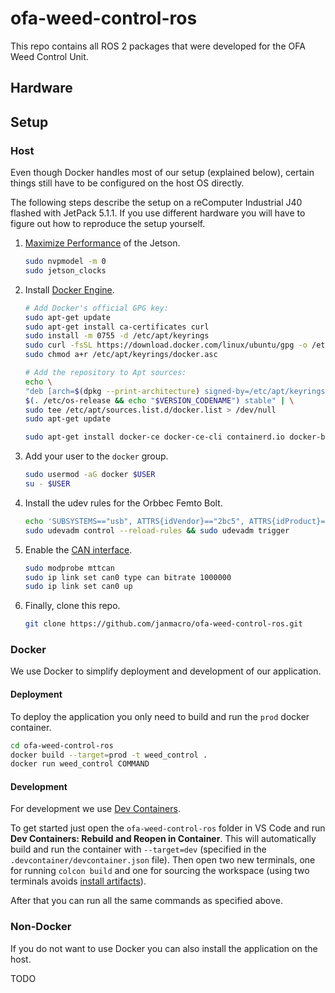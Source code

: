 # ofa-weed-control-ros
This repo contains all ROS 2 packages that were developed for the OFA Weed Control Unit.

<!-- TODO: detailed explanation, some images -->

## Hardware
<!-- TODO: describe hardware and wiring -->

## Setup
### Host
Even though Docker handles most of our setup (explained below), certain things still have to be configured on the host OS directly.

The following steps describe the setup on a reComputer Industrial J40 flashed with JetPack 5.1.1. If you use different hardware you will have to figure out how to reproduce the setup yourself.

1. [Maximize Performance](https://wiki.seeedstudio.com/reComputer_Industrial_J40_J30_Hardware_Interfaces_Usage/#max-performance-on-recomputer-industrial) of the Jetson.
    ```bash
    sudo nvpmodel -m 0
    sudo jetson_clocks
    ```
2. Install [Docker Engine](https://docs.docker.com/engine/install/ubuntu/#install-using-the-repository).
    ```bash
    # Add Docker's official GPG key:
    sudo apt-get update
    sudo apt-get install ca-certificates curl
    sudo install -m 0755 -d /etc/apt/keyrings
    sudo curl -fsSL https://download.docker.com/linux/ubuntu/gpg -o /etc/apt/keyrings/docker.asc
    sudo chmod a+r /etc/apt/keyrings/docker.asc

    # Add the repository to Apt sources:
    echo \
    "deb [arch=$(dpkg --print-architecture) signed-by=/etc/apt/keyrings/docker.asc] https://download.docker.com/linux/ubuntu \
    $(. /etc/os-release && echo "$VERSION_CODENAME") stable" | \
    sudo tee /etc/apt/sources.list.d/docker.list > /dev/null
    sudo apt-get update

    sudo apt-get install docker-ce docker-ce-cli containerd.io docker-buildx-plugin docker-compose-plugin
    ```
3. Add your user to the `docker` group.
    ```bash
    sudo usermod -aG docker $USER
    su - $USER
    ```
4. Install the udev rules for the Orbbec Femto Bolt.
    ```bash
    echo 'SUBSYSTEMS=="usb", ATTRS{idVendor}=="2bc5", ATTRS{idProduct}=="066b", MODE:="0666",  OWNER:="root", GROUP:="video", SYMLINK+="Femto Bolt"' | sudo tee /etc/udev/rules.d/99-obsensor-libusb.rules
    sudo udevadm control --reload-rules && sudo udevadm trigger
    ```
5. Enable the [CAN interface](https://wiki.seeedstudio.com/reComputer_Industrial_J40_J30_Hardware_Interfaces_Usage/#can).
    ```bash
    sudo modprobe mttcan
    sudo ip link set can0 type can bitrate 1000000
    sudo ip link set can0 up
    ```
10. Finally, clone this repo.
    ```bash
    git clone https://github.com/janmacro/ofa-weed-control-ros.git
    ```

### Docker
We use Docker to simplify deployment and development of our application.

#### Deployment
To deploy the application you only need to build and run the `prod` docker container.
```bash
cd ofa-weed-control-ros
docker build --target=prod -t weed_control .
docker run weed_control COMMAND
```
<!-- TODO: explain different commands, e. g.
docker run --net=host -e "DISPLAY=$DISPLAY" weed_control ros2 launch ofa_description display1.launch.py
-->

#### Development
For development we use [Dev Containers](https://code.visualstudio.com/docs/devcontainers/containers).

To get started just open the `ofa-weed-control-ros` folder in VS Code and run **Dev Containers: Rebuild and Reopen in Container**. This will automatically build and run the container with `--target=dev` (specified in the `.devcontainer/devcontainer.json` file). Then open two new terminals, one for running `colcon build` and one for sourcing the workspace (using two terminals avoids [install artifacts](https://colcon.readthedocs.io/en/released/user/what-is-a-workspace.html#install-artifacts)).

After that you can run all the same commands as specified above.

### Non-Docker
If you do not want to use Docker you can also install the application on the host.

TODO